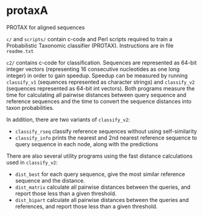# protaxA
PROTAX for aligned sequences

`c/` and `scripts/` contain c-code and Perl scripts required to train a Probabilistic Taxonomic classifier (PROTAX). Instructions are in file `readme.txt`

`c2/` contains c-code for classification. Sequences are represented as 64-bit integer vectors (representing 16 consecutive nucleotides as one long integer) in order to gain speedup. Speedup can be measured by running `classify_v1` (sequences represented as character strings) and `classify_v2` (sequences represented as 64-bit int vectors). Both programs measure the time for calculating all pairwise distances between query sequence and reference sequences and the time to convert the sequence distances into taxon probabilities.

In addition, there are two variants of `classify_v2`:

- `classify_rseq` classify reference sequences without using self-similarity
- `classify_info` prints the nearest and 2nd nearest reference sequence to query sequence in each node, along with the predictions

There are also several utility programs using the fast distance calculations used in `classify_v2`:

- `dist_best` for each query sequence, give the most similar reference sequence and the distance.
- `dist_matrix` calculate all pairwise distances between the queries, and report those less than a given threshold.
- `dist_bipart` calculate all pairwise distances between the queries and references, and report those less than a given threshold.
